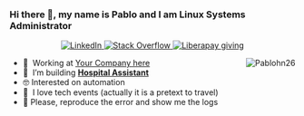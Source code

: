 ### Hi there 👋, my name is Pablo and I am Linux Systems Administrator

<p align="center">

<p align="center"> 
  <a href="https://www.linkedin.com/in/linuxsystemadministrator/">
    <img alt="LinkedIn" src="https://img.shields.io/badge/linkedin%20-%230077B5.svg?&style=for-the-badge&logo=linkedin&logoColor=white"/>
  </a>
  <a href="https://stackoverflow.com/users/2626467/pablo-hinojosa">
    <img alt="Stack Overflow" src="https://img.shields.io/badge/-Stack%20overflow-FE7A16?style=for-the-badge&logo=stack-overflow&logoColor=white"/>
  </a>
  <a href="https://liberapay.com/Pablohn/">
    <img alt="Liberapay giving" src="https://img.shields.io/liberapay/gives/Pablohn?style=for-the-badge">
  </a>
</p>

<a href="#Pablohn26-title">
  <img src="https://github-readme-stats.vercel.app/api?username=pablohn26" alt="Pablohn26" align="right" />
</a>

- :office: &nbsp;Working at [Your Company here](https://google.com/)
- :seedling: &nbsp;I’m building [**Hospital Assistant**](https://hospital-assistant.eu/)
- :nerd_face:	Interested on automation
- 🔭  &nbsp;I love tech events (actually it is a pretext to travel)
- 💬 Please, reproduce the error and show me the logs

<!--
**Pablohn26/Pablohn26** is a ✨ _special_ ✨ repository because its `README.md` (this file) appears on your GitHub profile.

Here are some ideas to get you started:

- 🔭 I’m currently working on ...
- 🌱 I’m currently learning ...
- 👯 I’m looking to collaborate on ...
- 🤔 I’m looking for help with ...
- 💬 Ask me about ...
- 📫 How to reach me: ...
- 😄 Pronouns: ...
- ⚡ Fun fact: ...
-->
